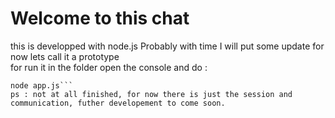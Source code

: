 # Welcome to this chat  
this is developped with node.js 
Probably with time I will put some update for now lets call it a prototype  
for run it in the folder open the console and do :  
```npm install  
node app.js```  
ps : not at all finished, for now there is just the session and communication, futher developement to come soon.